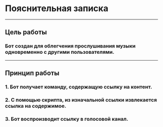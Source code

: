 # Пояснительная записка

----

## Цель работы

### Бот создан для облегчения прослушивания музыки одновременно с другими пользователями.

----

## Принцип работы

### 1. Бот получает команду, содержащую ссылку на контент.
### 2. С помощью скрипта, из изначальной ссылки извлекается ссылка на содержимое.
### 3. Бот воспроизводит ссылку в голосовой канал.

